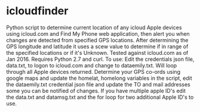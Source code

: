 # icloudfinder
Python script to determine current location of any icloud Apple devices using icloud.com and Find My Phone web application, then alert you when changes are detected from specified GPS locations. 
After determining the GPS longitude and latitude it uses a scew value to determine if in range of the specified locations or if it's Unknown. Tested against icloud.com as of Jan 2016. Requires Python 2.7 and curl. 
To use: Edit the credentials json file, data.txt, to logon to icloud.com and change to dataemily.txt. Will loop through all Apple devices returned. Determine your GPS co-ords using google maps and update the homelat, homelong variables in the script, edit the dataemily.txt credential json file and update the TO and mail addresses some you can be notified of changes. If you have multiple apple ID's edit the data.txt and datamsg.txt and the for loop for two additional Apple ID's to use.
